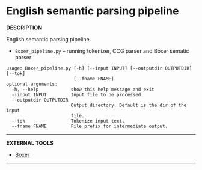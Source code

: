 English semantic parsing pipeline
===

**DESCRIPTION**

English semantic parsing pipeline.

* `Boxer_pipeline.py` – running tokenizer, CCG parser and Boxer sematic parser

```
usage: Boxer_pipeline.py [-h] [--input INPUT] [--outputdir OUTPUTDIR] [--tok]
                         [--fname FNAME]
optional arguments:
  -h, --help            show this help message and exit
  --input INPUT         Input file to be processed.
  --outputdir OUTPUTDIR
                        Output directory. Default is the dir of the input
                        file.
  --tok                 Tokenize input text.
  --fname FNAME         File prefix for intermediate output.
```

---

**EXTERNAL TOOLS**

* [Boxer](http://svn.ask.it.usyd.edu.au/trac/candc/wiki/boxer)

---
